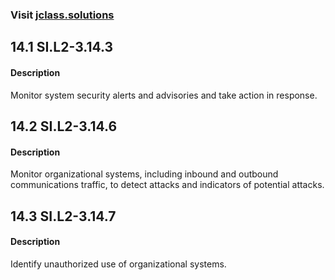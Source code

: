### Visit [ jclass.solutions](http://www.jclass.solutions/)

## 14.1 SI.L2-3.14.3

#### Description

Monitor system security alerts and advisories and take action in response.

## 14.2 SI.L2-3.14.6

#### Description

Monitor organizational systems, including inbound and outbound communications traffic, to detect attacks and indicators of potential attacks.

## 14.3 SI.L2-3.14.7

#### Description

Identify unauthorized use of organizational systems.
